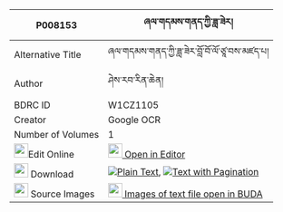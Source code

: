 |P008153|ཞལ་གདམས་གནད་ཀྱི་ཟླ་ཟེར། 
| --- | --- 
|Alternative Title |ཞལ་གདམས་གནད་ཀྱི་ཟླ་ཟེར་བློ་བོ་ལོ་ཙཱ་བས་མཛད་པ།
|Author| ཤེས་རབ་རིན་ཆེན།
|BDRC ID | W1CZ1105
|Creator | Google OCR
|Number of Volumes| 1
|<img width="25" src="https://img.icons8.com/color/25/000000/edit-property.png">Edit Online| [<img width="25" src="https://avatars.githubusercontent.com/u/45091458?s=200&v=4"> Open in Editor](http://editor.openpecha.org/P008153)
|<img width="25" src="https://img.icons8.com/fluent/48/000000/download-2.png"/>  Download | [![](https://img.icons8.com/color/20/000000/txt.png)Plain Text](https://github.com/Openpecha/P008153/releases/download/v1/shyaldam_ne_kyi_dazer_plain_P008153.zip), [![](https://img.icons8.com/color/20/000000/txt.png)Text with Pagination](https://github.com/Openpecha/P008153/releases/download/v1/shyaldam_ne_kyi_dazer_pages_P008153.zip)
|<img width="25" src="https://img.icons8.com/plasticine/100/000000/pictures-folder.png"/>  Source Images | [<img width="25" src="https://library.bdrc.io/icons/BUDA-small.svg"> Images of text file open in BUDA](https://library.bdrc.io/show/bdr:W1CZ1105)
